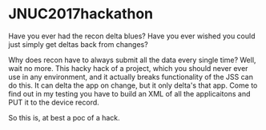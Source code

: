 # JNUC2017hackathon
Have you ever had the recon delta blues?  Have you ever wished you could just simply get deltas back from changes? 

Why does recon have to always submit all the data every single time?   Well, wait no more.  This hacky hack of a project,
which you should never ever use in any environment, and it actually breaks functionality of the JSS can do this.   It can delta
the app on change, but it only delta's that app.  Come to find out in my testing you have to build an XML of all the applicaitons 
and PUT it to the device record.  

So this is, at best a poc of a hack.


